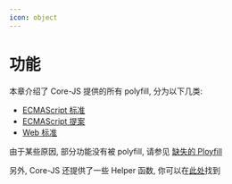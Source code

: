 ```yaml
---
icon: object
---
```


# 功能

本章介绍了 Core-JS 提供的所有 polyfill, 分为以下几类:

- [ECMAScript 标准](es-standard/README.md)
- [ECMAScript 提案](es-proposal/README.md)
- [Web 标准](web-standard/README.md)

由于某些原因, 部分功能没有被 polyfill, 请参见 [缺失的 Ployfill](./missing-polyfills.md)

另外, Core-JS 还提供了一些 Helper 函数, 你可以在[此处](./helper/README.md)找到
